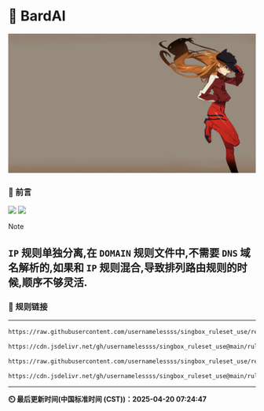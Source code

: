 
# 🧸 BardAI
![](https://raw.githubusercontent.com/usernamelessss/picture-bed/main/images/202504042256831.jpg)
### 📣 前言
![](https://shields.io/badge/-移除重复规则-ff69b4) ![](https://shields.io/badge/-IP&nbsp;规则单独存放不与&nbsp;DOMAIN&nbsp;等混合-green)
> [!NOTE]
**`IP` 规则单独分离,在 `DOMAIN` 规则文件中,不需要 `DNS` 域名解析的,如果和 `IP` 规则混合,导致排列路由规则的时候,顺序不够灵活.**
---

###  🔗 规则链接
---

```url
https://raw.githubusercontent.com/usernamelessss/singbox_ruleset_use/refs/heads/main/rule/BardAI/BardAI_No_IP.json
```

```url
https://cdn.jsdelivr.net/gh/usernamelessss/singbox_ruleset_use@main/rule/BardAI/BardAI_No_IP.json
```

```url
https://raw.githubusercontent.com/usernamelessss/singbox_ruleset_use/refs/heads/main/rule/BardAI/BardAI_No_IP.srs
```

```url
https://cdn.jsdelivr.net/gh/usernamelessss/singbox_ruleset_use@main/rule/BardAI/BardAI_No_IP.srs
```

---
**⏲️ 最后更新时间(中国标准时间 (CST))：2025-04-20 07:24:47**